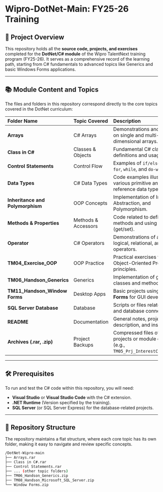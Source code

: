 # Wipro-DotNet-Main: FY25-26 Training

## 🚀 Project Overview

This repository holds all the **source code, projects, and exercises** completed for the **DotNet/C# module** of the Wipro TalentNext training program (FY25-26). It serves as a comprehensive record of the learning path, starting from C# fundamentals to advanced topics like Generics and basic Windows Forms applications.

---

## 📚 Module Content and Topics

The files and folders in this repository correspond directly to the core topics covered in the DotNet curriculum:

| Folder Name | Topic Covered | Description |
| :--- | :--- | :--- |
| **Arrays** | C\# Arrays | Demonstrations and exercises on single and multi-dimensional arrays. |
| **Class in C\#** | Classes & Objects | Fundamental C# class definitions and usage. |
| **Control Statements** | Control Flow | Examples of `if/else`, `switch`, `for`, `while`, and `do-while` loops. |
| **Data Types** | C\# Data Types | Code examples illustrating various primitive and reference data types. |
| **Inheritance and Polymorphism** | OOP Concepts | Implementation of Inheritance, Abstraction, and Polymorphism. |
| **Methods & Properties** | Methods & Accessors | Code related to defining methods and using properties (get/set). |
| **Operator** | C\# Operators | Demonstrations of arithmetic, logical, relational, and bitwise operators. |
| **TM04\_Exercise\_OOP** | OOP Practice | Practical exercises focused on Object-Oriented Programming principles. |
| **TM06\_Handson\_Generics** | Generics | Implementation of generic classes and methods. |
| **TM11\_Handson\_Window Forms** | Desktop Apps | Basic projects using **Windows Forms** for GUI development. |
| **SQL Server Database** | Database | Scripts or files related to SQL and database connectivity. |
| **README** | Documentation | General notes, project description, and instructions. |
| **Archives (.rar, .zip)** | Project Backups | Compressed files of larger projects or module exercises (e.g., `TM05_Prj_InterestCalculator`). |

---

## 🛠 Prerequisites

To run and test the C# code within this repository, you will need:

* **Visual Studio** or **Visual Studio Code** with the C# extension.
* **.NET Runtime** (Version specified by the training).
* **SQL Server** (or SQL Server Express) for the database-related projects.

---

## 📂 Repository Structure

The repository maintains a flat structure, where each core topic has its own folder, making it easy to navigate and review specific concepts.

```bash
/DotNet-Wipro-main
├── Arrays.rar
├── Class in C#.rar
├── Control Statements.rar
├── ... (other topic folders)
├── TM06_Handson_Generics.zip
├── TM08_Handson_Microsoft_SQL_Server.zip
└── Window Forms.zip
